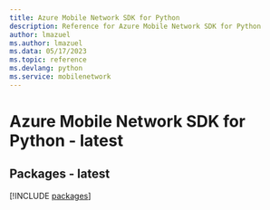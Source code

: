 ```yaml
---
title: Azure Mobile Network SDK for Python
description: Reference for Azure Mobile Network SDK for Python
author: lmazuel
ms.author: lmazuel
ms.data: 05/17/2023
ms.topic: reference
ms.devlang: python
ms.service: mobilenetwork
---
```

# Azure Mobile Network SDK for Python - latest
## Packages - latest
[!INCLUDE [packages](mobile-network-index.md)]